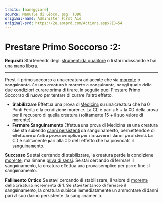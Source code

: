 ```yaml
---
traits: [maneggiare]
source: Manuale di Gioco, pag. TODO
original-name: Administer First Aid
original-srd: https://2e.aonprd.com/Actions.aspx?ID=54
---
```


# Prestare Primo Soccorso :2:

**Requisiti** Stai tenendo degli
[strumenti da guaritore](/equipaggiamento/equipaggiamenti-da-avventura/strumenti-da-guaritore)
o li stai indossando e hai una mano libera.

---

Presti il primo soccorso a una creatura adiacente che sia
[morente](/condizioni/morente) o sanguinante. Se una creatura è morente e
sanguinante, scegli quale delle due condizioni curare prima di tirare. In
seguito puoi Prestare Primo Soccorso di nuovo per tentare di curare l'altro
effetto.

- **Stabilizzare** Effettua una prova di [Medicina](/abilita/medicina) su una
  creatura che ha 0 Punti Ferita e la condizione morente. La CD è pari a 5 + la
  CD della prova per il recupero di quella creatura (solitamente 15 + il suo
  valore di morente).
- **Fermare Sanguinamento** Effettua una prova di Medicina su una creatura che
  sta subendo [danni persistenti](/condizioni/danno-persistente) da
  sanguinamento, permettendole di effettuare un'altra prova semplice per
  rimuovere i danni persistenti. La CD è solitamente pari alla CD del l'effetto
  che ha provocato il sanguinamento.

**Successo** Se stai cercando di stabilizzare, la creatura perde la condizione
[morente](/condizioni/morente), ma rimane
[priva di sensi](/condizioni/privo-di-sensi). Se stai cercando di fermare il
sanguinamento, la creatura effettua una prova semplice per porre fine al
sanguinamento.

**Fallimento Critico** Se stavi cercando di stabilizzare, il valore di
[morente](/condizioni/morente) della creatura incrementa di 1. Se stavi tentando
di fermare il sanguinamento, la creatura subisce immediatamente un ammontare di
danni pari al suo danno persistente da sanguinamento.
